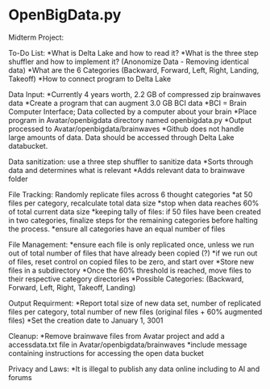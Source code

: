 # OpenBigData.py
 
Midterm Project:

To-Do List:
    *What is Delta Lake and how to read it?
    *What is the three step shuffler and how to implement it? (Anonomize Data - Removing identical data)
    *What are the 6 Categories (Backward, Forward, Left, Right, Landing, Takeoff)
    *How to connect program to Delta Lake

Data Input:
    *Currently 4 years worth, 2.2 GB of compressed zip brainwaves data
    *Create a program that can augment 3.0 GB BCI data
    *BCI = Brain Computer Interface; Data collected by a computer about your brain
    *Place program in Avatar/openbigdata directory named openbigdata.py
    *Output processed to Avatar/openbigdata/brainwaves
    *Github does not handle large amounts of data. Data should be accessed through Delta Lake databucket.

Data sanitization: use a three step shuffler to sanitize data
    *Sorts through data and determines what is relevant
    *Adds relevant data to brainwave folder

File Tracking: Randomly replicate files across 6 thought categories
    *at 50 files per category, recalculate total data size
    *stop when data reaches 60% of total current data size
    *keeping tally of files: if 50 files have been created in two categories, finalize steps for the remaining categories before halting the process.
    *ensure all categories have an equal number of files

File Management:
    *ensure each file is only replicated once, unless we run out of total number of files that have already been copied (?)
    *if we run out of files, reset control on copied files to be zero, and start over
    *Store new files in a subdirectory
    *Once the 60% threshold is reached, move files to their respective category directories 
    *Possible Categories: (Backward, Forward, Left, Right, Takeoff, Landing)

Output Requirment:
    *Report total size of new data set, number of replicated files per category, total number of new files (original files + 60% augmented files)
    *Set the creation date to January 1, 3001

Cleanup:
    *Remove brainwave files from Avatar project and add a accessdata.txt file in Avatar/openbigdata/brainwaves
    *include message containing instructions for accessing the open data bucket

Privacy and Laws:
    *It is illegal to publish any data online including to AI and forums